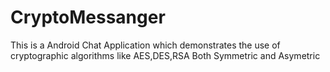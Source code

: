 # CryptoMessanger
This is a Android Chat Application which demonstrates the use of cryptographic algorithms like AES,DES,RSA
Both Symmetric and Asymetric
